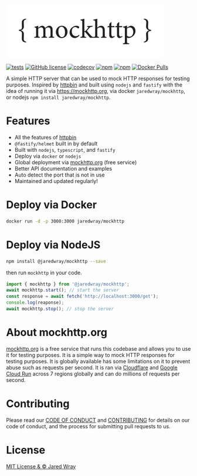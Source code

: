 [![public/logo.svg](public/logo.svg)](https://mockhttp.org)

[![tests](https://github.com/jaredwray/mockhttp/actions/workflows/tests.yaml/badge.svg)](https://github.com/jaredwray/mockhttp/actions/workflows/tests.yaml)
[![GitHub license](https://img.shields.io/github/license/jaredwray/mockhttp)](https://github.com/jaredwray/mockhttp/blob/master/LICENSE)
[![codecov](https://codecov.io/gh/jaredwray/mockhttp/graph/badge.svg?token=eqtqoA3olU)](https://codecov.io/gh/jaredwray/mockhttp)
[![npm](https://img.shields.io/npm/dm/@jaredwray/mockhttp)](https://npmjs.com/package/@jaredwray/mockhttp)
[![npm](https://img.shields.io/npm/v/@jaredwray/mockhttp)](https://npmjs.com/package/@jaredwray/mockhttp)
[![Docker Pulls](https://img.shields.io/docker/pulls/jaredwray/mockhttp)](https://hub.docker.com/r/jaredwray/mockhttp)

A simple HTTP server that can be used to mock HTTP responses for testing purposes. Inspired by [httpbin](https://httpbin.org/) and built using `nodejs` and `fastify` with the idea of running it via https://mockhttp.org, via docker `jaredwray/mockhttp`, or nodejs `npm install jaredwray/mockhttp`.

# Features
* All the features of [httpbin](https://httpbin.org/)
* `@fastify/helmet` built in by default
* Built with `nodejs`, `typescript`, and `fastify`
* Deploy via `docker` or `nodejs`
* Global deployment via [mockhttp.org](https://mockhttp.org) (free service)
* Better API documentation and examples
* Auto detect the port that is not in use
* Maintained and updated regularly!

# Deploy via Docker
```bash
docker run -d -p 3000:3000 jaredwray/mockhttp
```

# Deploy via NodeJS
```bash
npm install @jaredwray/mockhttp --save
```

then run `mockhttp` in your code.

```javascript
import { mockhttp } from '@jaredwray/mockhttp';
await mockhttp.start(); // start the server
const response = await fetch('http://localhost:3000/get');
console.log(reaponse);
await mockhttp.stop(); // stop the server
```

# About mockhttp.org 

[mockhttp.org](https://mockhttp.org) is a free service that runs this codebase and allows you to use it for testing purposes. It is a simple way to mock HTTP responses for testing purposes. It is globally available has some limitations on it to prevent abuse such as requests per second. It is ran via [Cloudflare](https://cloudflare.com) and [Google Cloud Run](https://cloud.google.com/run/) across 7 regions globally and can do millions of requests per second.

# Contributing

Please read our [CODE OF CONDUCT](CODE_OF_CONDUCT.md) and [CONTRIBUTING](CONTRIBUTING.md) for details on our code of conduct, and the process for submitting pull requests to us.

# License

[MIT License & © Jared Wray](LICENSE)
